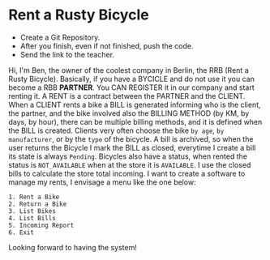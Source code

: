 # Rent a Rusty Bicycle

- Create a Git Repository.
- After you finish, even if not finished, push the code.
- Send the link to the teacher.

Hi, I'm Ben, the owner of the coolest company in Berlin, the RRB (Rent a Rusty Bicycle). Basically, if you have a BYCICLE 
and do not use it you can become a RBB **PARTNER**. You CAN REGISTER it in our company and start renting it. A RENT is
a contract between the PARTNER and the CLIENT. When a CLIENT rents a bike a BILL is generated informing who is the
client, the partner, and the bike involved also the BILLING METHOD (by KM, by days, by hour), there can be multiple 
billing methods, and it is defined when the BILL is created. Clients very often choose the bike `by age`, 
`by manufacturer`, or by the `type` of the bicycle. A bill is archived, so when the user returns the Bicycle I mark 
the BILL as closed, everytime I create a bill its state is always `Pending`. Bicycles also have a status, when rented
the status is `NOT_AVAILABLE` when at the store it is `AVAILABLE`. I use the closed bills to calculate the 
store total incoming. I want to create a software to manage my rents, I envisage a menu like the one below:

```
1. Rent a Bike
2. Return a Bike
3. List Bikes
4. List Bills
5. Incoming Report
6. Exit
```

Looking forward to having the system!